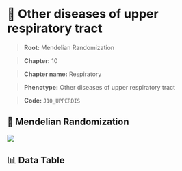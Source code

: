 # 🧪 Other diseases of upper respiratory tract

> **Root:** Mendelian Randomization

> **Chapter:** 10  

> **Chapter name:** Respiratory

> **Phenotype:** Other diseases of upper respiratory tract  

> **Code:** `J10_UPPERDIS`

## 🧬 Mendelian Randomization  

<img src="/MR/Figures/Forward/J10_UPPERDIS.png"/>

## 📊 Data Table

<CsvTableMRF src="/MR/Data/Forward/J10_UPPERDIS.csv"/>
